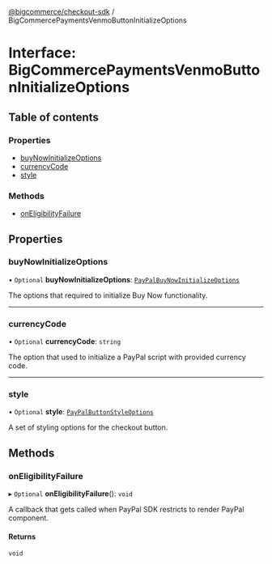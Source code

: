 [@bigcommerce/checkout-sdk](../README.md) / BigCommercePaymentsVenmoButtonInitializeOptions

# Interface: BigCommercePaymentsVenmoButtonInitializeOptions

## Table of contents

### Properties

- [buyNowInitializeOptions](BigCommercePaymentsVenmoButtonInitializeOptions.md#buynowinitializeoptions)
- [currencyCode](BigCommercePaymentsVenmoButtonInitializeOptions.md#currencycode)
- [style](BigCommercePaymentsVenmoButtonInitializeOptions.md#style)

### Methods

- [onEligibilityFailure](BigCommercePaymentsVenmoButtonInitializeOptions.md#oneligibilityfailure)

## Properties

### buyNowInitializeOptions

• `Optional` **buyNowInitializeOptions**: [`PayPalBuyNowInitializeOptions`](PayPalBuyNowInitializeOptions.md)

The options that required to initialize Buy Now functionality.

___

### currencyCode

• `Optional` **currencyCode**: `string`

The option that used to initialize a PayPal script with provided currency code.

___

### style

• `Optional` **style**: [`PayPalButtonStyleOptions`](PayPalButtonStyleOptions.md)

A set of styling options for the checkout button.

## Methods

### onEligibilityFailure

▸ `Optional` **onEligibilityFailure**(): `void`

 A callback that gets called when PayPal SDK restricts to render PayPal component.

#### Returns

`void`
